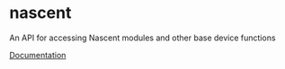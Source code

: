 # nascent

An API for accessing Nascent modules and other base device functions

[Documentation](http://nascentobjects.bitbucket.org/module-Nascent.html)